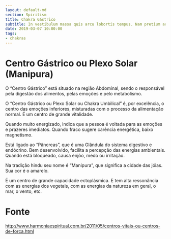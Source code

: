 ```yaml
---
layout: default-md
section: Spiritism
title: Chakra Gástrico
subtitle: In vestibulum massa quis arcu lobortis tempus. Nam pretium arcu in odio vulputate luctus.
date: 2019-03-07 10:00:00
tags:
- chakras
---
```


# Centro Gástrico ou Plexo Solar (Manipura)

O “Centro Gástrico” está situado na região Abdominal, sendo o responsável pela digestão dos alimentos, pelas emoções e pelo metabolismo.

O “Centro Gástrico ou Plexo Solar ou Chakra Umbilical” é, por excelência, o centro das emoções inferiores, misturadas com o processo da alimentação normal. É um centro de grande vitalidade.

Quando muito energizado, indica que a pessoa é voltada para as emoções e prazeres imediatos. Quando fraco sugere carência energética, baixo magnetismo.

Está ligado ao “Pâncreas”, que é uma Glândula do sistema digestivo e endócrino. Bem desenvolvido, facilita a percepção das energias ambientais. Quando está bloqueado, causa enjôo, medo ou irritação.

Na tradição hindu seu nome é “Manipura”, que significa a cidade das jóias. Sua cor é o amarelo.

É um centro de grande capacidade ectoplásmica. E tem alta ressonância com as energias dos vegetais, com as energias da natureza em geral, o mar, o vento, etc.





# Fonte
http://www.harmoniaespiritual.com.br/2011/05/centros-vitais-ou-centros-de-forca.html
